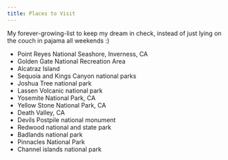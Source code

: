 ```yaml
---
title: Places to Visit
---
```


My forever-growing-list to keep my dream in check, instead of just lying on the couch in pajama all weekends :)

- Point Reyes National Seashore, Inverness, CA
- Golden Gate National Recreation Area
- Alcatraz Island
- Sequoia and Kings Canyon national parks
- Joshua Tree national park
- Lassen Volcanic national park
- Yosemite National Park, CA
- Yellow Stone National Park, CA
- Death Valley, CA
- Devils Postpile national monument
- Redwood national and state park
- Badlands national park
- Pinnacles National Park
- Channel islands national park

